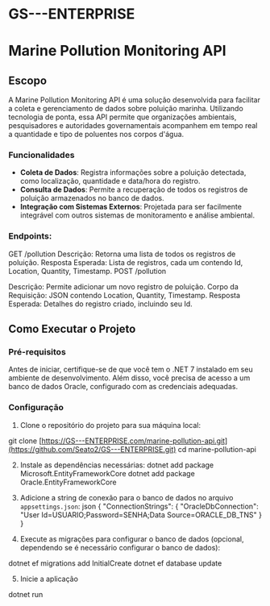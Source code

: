 # GS---ENTERPRISE

# Marine Pollution Monitoring API

## Escopo 

A Marine Pollution Monitoring API é uma solução desenvolvida para facilitar a coleta e gerenciamento de dados sobre poluição marinha. Utilizando tecnologia de ponta, essa API permite que organizações ambientais, pesquisadores e autoridades governamentais acompanhem em tempo real a quantidade e tipo de poluentes nos corpos d'água.

### Funcionalidades

- **Coleta de Dados**: Registra informações sobre a poluição detectada, como localização, quantidade e data/hora do registro.
- **Consulta de Dados**: Permite a recuperação de todos os registros de poluição armazenados no banco de dados.
- **Integração com Sistemas Externos**: Projetada para ser facilmente integrável com outros sistemas de monitoramento e análise ambiental.

### Endpoints:

GET /pollution
Descrição: Retorna uma lista de todos os registros de poluição.
Resposta Esperada: Lista de registros, cada um contendo Id, Location, Quantity, Timestamp.
POST /pollution

Descrição: Permite adicionar um novo registro de poluição.
Corpo da Requisição: JSON contendo Location, Quantity, Timestamp.
Resposta Esperada: Detalhes do registro criado, incluindo seu Id.

## Como Executar o Projeto

### Pré-requisitos

Antes de iniciar, certifique-se de que você tem o .NET 7 instalado em seu ambiente de desenvolvimento. Além disso, você precisa de acesso a um banco de dados Oracle, configurado com as credenciais adequadas.

### Configuração

1. Clone o repositório do projeto para sua máquina local:

git clone [https://GS---ENTERPRISE.com/marine-pollution-api.git](https://github.com/Seato2/GS---ENTERPRISE.git)
cd marine-pollution-api

2. Instale as dependências necessárias:
dotnet add package Microsoft.EntityFrameworkCore
dotnet add package Oracle.EntityFrameworkCore


3. Adicione a string de conexão para o banco de dados no arquivo `appsettings.json`:
json
{
  "ConnectionStrings": {
      "OracleDbConnection": "User Id=USUARIO;Password=SENHA;Data Source=ORACLE_DB_TNS"
  }
}

4. Execute as migrações para configurar o banco de dados (opcional, dependendo se é necessário configurar o banco de dados):

dotnet ef migrations add InitialCreate
dotnet ef database update

5. Inicie a aplicação

dotnet run


